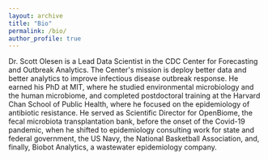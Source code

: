 ```yaml
---
layout: archive
title: "Bio"
permalink: /bio/
author_profile: true
---
```


Dr. Scott Olesen is a Lead Data Scientist in the CDC Center for Forecasting and Outbreak Analytics. The Center's mission is deploy better data and better analytics to improve infectious disease outbreak response. He earned his PhD at MIT, where he studied environmental microbiology and the human microbiome, and completed postdoctoral training at the Harvard Chan School of Public Health, where he focused on the epidemiology of antibiotic resistance. He served as Scientific Director for OpenBiome, the fecal microbiota transplantation bank, before the onset of the Covid-19 pandemic, when he shifted to epidemiology consulting work for state and federal government, the US Navy, the National Basketball Association, and, finally, Biobot Analytics, a wastewater epidemiology company.
